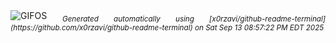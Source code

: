 <div align="justify">
<picture>
    <source media="(prefers-color-scheme: dark)" srcset="https://i.ibb.co/qY6R7kC3/output-gif.gif">
    <source media="(prefers-color-scheme: light)" srcset="https://i.ibb.co/qY6R7kC3/output-gif.gif">
    <img alt="GIFOS" src="https://i.ibb.co/qY6R7kC3/output-gif.gif">
</picture>
<sub><i>Generated automatically using [x0rzavi/github-readme-terminal](https://github.com/x0rzavi/github-readme-terminal) on Sat Sep 13 08:57:22 PM EDT 2025</i></sub>
</div>

<!--  -->